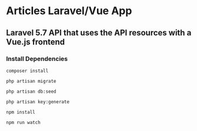 # Articles Laravel/Vue App

## Laravel 5.7 API that uses the API resources with a Vue.js frontend


### Install Dependencies
```composer install```

```php artisan migrate```

```php artisan db:seed```

```php artisan key:generate```

```npm install```

```npm run watch```